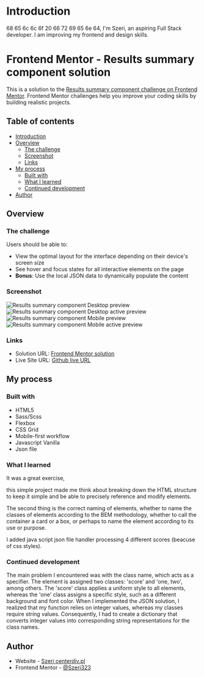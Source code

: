 # Introduction

68 65 6c 6c 6f 20 66 72 69 65 6e 64, I'm Szeri, an aspiring Full Stack developer. I am improving my frontend and design skills.

# Frontend Mentor - Results summary component solution

This is a solution to the [Results summary component challenge on Frontend Mentor](https://www.frontendmentor.io/challenges/results-summary-component-CE_K6s0maV). Frontend Mentor challenges help you improve your coding skills by building realistic projects. 

## Table of contents

- [Introduction](#introduction)
- [Overview](#overview)
  - [The challenge](#the-challenge)
  - [Screenshot](#screenshot)
  - [Links](#links)
- [My process](#my-process)
  - [Built with](#built-with)
  - [What I learned](#what-i-learned)
  - [Continued development](#continued-development)
- [Author](#author)

## Overview

### The challenge

Users should be able to:

- View the optimal layout for the interface depending on their device's screen size
- See hover and focus states for all interactive elements on the page
- **Bonus**: Use the local JSON data to dynamically populate the content

### Screenshot

![Results summary component Desktop preview](./screenshots/Desktop_preview.png)
![Results summary component Desktop active preview](./screenshots/Desktop_active_preview.png)
![Results summary component Mobile preview](./screenshots/mobile_preview.png)
![Results summary component Mobile active preview](./screenshots/mobile_active_preview.png)

### Links

- Solution URL: [Frontend Mentor solution](https://www.frontendmentor.io/solutions/sassscss-mobilefirst-rwd-result-summary-component-sRBeLm4iA1)
- Live Site URL: [Github live URL](https://szeri323.github.io/projects/others/frontendmentor/3.ResultSummaryComponent/result-summary-component.html)

## My process

### Built with

- HTML5
- Sass/Scss
- Flexbox
- CSS Grid
- Mobile-first workflow
- Javascript Vanilla
- Json file


### What I learned

It was a great exercise,

this simple project made me think about breaking down the HTML structure to keep it simple and be able to precisely reference and modify elements.

The second thing is the correct naming of elements, whether to name the classes of elements according to the BEM methodology, whether to call the container a card or a box, or perhaps to name the element according to its use or purpose.

I added java script json file handler processing 4 different scores (beacuse of css styles). 

### Continued development

The main problem I encountered was with the class name, which acts as a specifier. The element is assigned two classes: 'score' and 'one, two', among others. The 'score' class applies a uniform style to all elements, whereas the 'one' class assigns a specific style, such as a different background and font color. When I implemented the JSON solution, I realized that my function relies on integer values, whereas my classes require string values. Consequently, I had to create a dictionary that converts integer values into corresponding string representations for the class names.

## Author

- Website - [Szeri centerdiv.pl](https://centerdiv.pl)
- Frontend Mentor - [@Szeri323](https://www.frontendmentor.io/profile/Szeri323)

